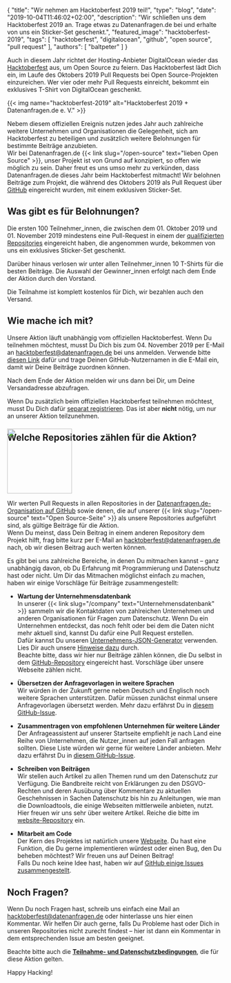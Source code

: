 {
    "title": "Wir nehmen am Hacktoberfest 2019 teil!",
    "type": "blog",
    "date": "2019-10-04T11:46:02+02:00",
    "description": "Wir schließen uns dem Hacktoberfest 2019 an. Trage etwas zu Datenanfragen.de bei und erhalte von uns ein Sticker-Set geschenkt.",
    "featured_image": "hacktoberfest-2019",
    "tags": [ "hacktoberfest", "digitalocean", "github", "open source", "pull request" ],
    "authors": [ "baltpeter" ]
}

Auch in diesem Jahr richtet der Hosting-Anbieter DigitalOcean wieder das [Hacktoberfest](https://hacktoberfest.digitalocean.com/) aus, um Open Source zu feiern. Das Hacktoberfest lädt Dich ein, im Laufe des Oktobers 2019 Pull Requests bei Open Source-Projekten einzureichen. Wer vier oder mehr Pull Requests einreicht, bekommt ein exklusives T-Shirt von DigitalOcean geschenkt.

{{< img name="hacktoberfest-2019" alt="Hacktoberfest 2019 + Datenanfragen.de e. V." >}}

Nebem diesem offiziellen Ereignis nutzen jedes Jahr auch zahlreiche weitere Unternehmen und Organisationen die Gelegenheit, sich am Hacktoberfest zu beteiligen und zusätzlich weitere Belohnungen für bestimmte Beiträge anzubieten.  
Wir bei Datenanfragen.de {{< link slug="/open-source" text="lieben Open Source" >}}, unser Projekt ist von Grund auf konzipiert, so offen wie möglich zu sein. Daher freut es uns umso mehr zu verkünden, dass Datenanfragen.de dieses Jahr beim Hacktoberfest mitmacht! Wir belohnen Beiträge zum Projekt, die während des Oktobers 2019 als Pull Request über [GitHub](https://github.com/) eingereicht wurden, mit einem exklusiven Sticker-Set.

## Was gibt es für Belohnungen?

Die ersten 100 Teilnehmer_innen, die zwischen dem 01. Oktober 2019 und 01. November 2019 mindestens eine Pull-Request in einem der [qualifizierten Repositories](#repos) eingereicht haben, die angenommen wurde, bekommen von uns ein exklusives Sticker-Set geschenkt.

Darüber hinaus verlosen wir unter allen Teilnehmer_innen 10 T-Shirts für die besten Beiträge. Die Auswahl der Gewinner_innen erfolgt nach dem Ende der Aktion durch den Vorstand.

Die Teilnahme ist komplett kostenlos für Dich, wir bezahlen auch den Versand.

## Wie mache ich mit?

Unsere Aktion läuft unabhängig vom offiziellen Hacktoberfest. Wenn Du teilnehmen möchtest, musst Du Dich bis zum 04. November 2019 per E-Mail an [hacktoberfest@datenanfragen.de](mailto:hacktoberfest@datenanfragen.de?subject=Anmeldung%20f%C3%BCr%20das%20Hacktoberfest%202019&body=Ich%20m%C3%B6chte%20an%20der%20Hacktoberfest%202019-Aktion%20des%20Datenanfragen.de%20e.%20V.%20teilnehmen.%0A%0AGitHub-Nutzername%3A%20%5Bbitte%20eintragen%5D%0A%0ADie%20Teilnahme-%20und%20Datenschutzbedingungen%20(https%3A%2F%2Fwww.datenanfragen.de%2Fblog%2Fhacktoberfest-2019)%20habe%20ich%20zur%20Kenntnis%20genommen.%20Ich%20bin%20damit%20einverstanden.) bei uns anmelden. Verwende bitte [diesen Link](mailto:hacktoberfest@datenanfragen.de?subject=Anmeldung%20f%C3%BCr%20das%20Hacktoberfest%202019&body=Ich%20m%C3%B6chte%20an%20der%20Hacktoberfest%202019-Aktion%20des%20Datenanfragen.de%20e.%20V.%20teilnehmen.%0A%0AGitHub-Nutzername%3A%20%5Bbitte%20eintragen%5D%0A%0ADie%20Teilnahme-%20und%20Datenschutzbedingungen%20(https%3A%2F%2Fwww.datenanfragen.de%2Fblog%2Fhacktoberfest-2019)%20habe%20ich%20zur%20Kenntnis%20genommen.%20Ich%20bin%20damit%20einverstanden.) dafür und trage Deinen GitHub-Nutzernamen in die E-Mail ein, damit wir Deine Beiträge zuordnen können.

Nach dem Ende der Aktion melden wir uns dann bei Dir, um Deine Versandadresse abzufragen.

Wenn Du zusätzlich beim offiziellen Hacktoberfest teilnehmen möchtest, musst Du Dich dafür [separat registrieren](https://hacktoberfest.digitalocean.com/). Das ist aber **nicht** nötig, um nur an unserer Aktion teilzunehmen.

<a id="repos"></a>

## Welche Repositories zählen für die Aktion?

<img class="offset-image offset-image-right" src="/card-icons/code.svg" style="height: 150px; margin-right: -100px; margin-top: -50px;" alt="">

Wir werten Pull Requests in allen Repositories in der [Datenanfragen.de-Organisation auf GitHub](https://github.com/datenanfragen) sowie denen, die auf unserer {{< link slug="/open-source" text="Open Source-Seite" >}} als unsere Repositories aufgeführt sind, als gültige Beiträge für die Aktion.  
Wenn Du meinst, dass Dein Beitrag in einem anderen Repository dem Projekt hilft, frag bitte kurz per E-Mail an [hacktoberfest@datenanfragen.de](mailto:hacktoberfest@datenanfragen.de) nach, ob wir diesen Beitrag auch werten können.

Es gibt bei uns zahlreiche Bereiche, in denen Du mitmachen kannst – ganz unabhängig davon, ob Du Erfahrung mit Programmierung und Datenschutz hast oder nicht. Um Dir das Mitmachen möglichst einfach zu machen, haben wir einige Vorschläge für Beiträge zusammengestellt:

* **Wartung der Unternehmensdatenbank**  
  In unserer {{< link slug="/company" text="Unternehmensdatenbank" >}} sammeln wir die Kontaktdaten von zahlreichen Unternehmen und anderen Organisationen für Fragen zum Datenschutz. Wenn Du ein Unternehmen entdeckst, das noch fehlt oder bei dem die Daten nicht mehr aktuell sind, kannst Du dafür eine Pull Request erstellen.  
  Dafür kannst Du unseren [Unternehmens-JSON-Generator](https://company-json.netlify.com/) verwenden. Lies Dir auch unsere [Hinweise dazu](https://github.com/datenanfragen/data#data-format-guidelines-and-resources-for-company-records) durch.  
  Beachte bitte, dass wir hier nur Beiträge zählen können, die Du selbst in dem [GitHub-Repository](https://github.com/datenanfragen/data) eingereicht hast. Vorschläge über unsere Webseite zählen nicht.

* **Übersetzen der Anfragevorlagen in weitere Sprachen**  
  Wir würden in der Zukunft gerne neben Deutsch und Englisch noch weitere Sprachen unterstützen. Dafür müssen zunächst einmal unsere Anfragevorlagen übersetzt werden. Mehr dazu erfährst Du in [diesem GitHub-Issue](https://github.com/datenanfragen/data/issues/229).

* **Zusammentragen von empfohlenen Unternehmen für weitere Länder**  
  Der Anfrageassistent auf unserer Startseite empfiehlt je nach Land eine Reihe von Unternehmen, die Nutzer_innen auf jeden Fall anfragen sollten. Diese Liste würden wir gerne für weitere Länder anbieten. Mehr dazu erfährst Du in [diesem GitHub-Issue](https://github.com/datenanfragen/data/issues/230).

* **Schreiben von Beiträgen**  
  Wir stellen auch Artikel zu allen Themen rund um den Datenschutz zur Verfügung. Die Bandbreite reicht von Erklärungen zu den DSGVO-Rechten und deren Ausübung über Kommentare zu aktuellen Geschehnissen in Sachen Datenschutz bis hin zu Anleitungen, wie man die Downloadtools, die einige Webseiten mittlerweile anbieten, nutzt.  
  Hier freuen wir uns sehr über weitere Artikel. Reiche die bitte im [website-Repository](https://github.com/datenanfragen/website) ein.

* **Mitarbeit am Code**  
  Der Kern des Projektes ist natürlich unsere [Webseite](https://github.com/datenanfragen/website). Du hast eine Funktion, die Du gerne implementieren würdest oder einen Bug, den Du beheben möchtest? Wir freuen uns auf Deinen Beitrag!  
  Falls Du noch keine Idee hast, haben wir auf [GitHub einige Issues zusammengestellt](https://github.com/datenanfragen/website/issues).

## Noch Fragen?

Wenn Du noch Fragen hast, schreib uns einfach eine Mail an [hacktoberfest@datenanfragen.de](mailto:hacktoberfest@datenanfragen.de) oder hinterlasse uns hier einen Kommentar. Wir helfen Dir auch gerne, falls Du Probleme hast oder Dich in unseren Repositories nicht zurecht findest – hier ist dann ein Kommentar in dem entsprechenden Issue am besten geeignet.

Beachte bitte auch die [**Teilnahme- und Datenschutzbedingungen**](https://static.dacdn.de/docs/bedingungen-hacktoberfest-2019.pdf), die für diese Aktion gelten.

Happy Hacking!
